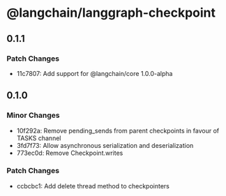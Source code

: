 # @langchain/langgraph-checkpoint

## 0.1.1

### Patch Changes

- 11c7807: Add support for @langchain/core 1.0.0-alpha

## 0.1.0

### Minor Changes

- 10f292a: Remove pending_sends from parent checkpoints in favour of TASKS channel
- 3fd7f73: Allow asynchronous serialization and deserialization
- 773ec0d: Remove Checkpoint.writes

### Patch Changes

- ccbcbc1: Add delete thread method to checkpointers
